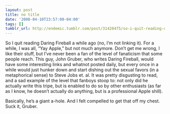 ```yaml
---
layout: post
title: no title
date: '2008-04-10T23:57:00-04:00'
tags: []
tumblr_url: http://endemic.tumblr.com/post/31420475/so-i-quit-reading-daring-fireball-a-while-ago-no
---
```

So I quit reading Daring Fireball a while ago (no, I’m not linking it). For a while, I was all, “Yay Apple,” but not much anymore. Don’t get me wrong, I like their stuff, but I’ve never been a fan of the level of fanaticism that some people reach. This guy, John Gruber, who writes Daring Fireball, would have some interesting links and whatnot posted daily, but every once in a while would just hunker down and start dishing out the sexual favors (in a metaphorical sense) to Steve Jobs et. al. It was pretty disgusting to read, and a sad example of the level that fanboys stoop to: not only did he actually write this tripe, but is enabled to do so by other enthusiasts (as far as I know, he doesn’t actually do anything, but is a professional Apple shill).

Basically, he’s a giant a-hole. And I felt compelled to get that off my chest. Suck it, Gruber.

